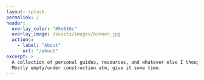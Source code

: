 ```yaml
---
layout: splash
permalink: /
header:
  overlay_color: "#5e616c"
  overlay_image: /assets/images/banner.jpg
  actions:
    - label: "About"
      url: "/about"
excerpt: >
  A collection of personal guides, resources, and whatever else I thought should be published.<br />
  Mostly empty/under construction atm, give it some time.
---
```

